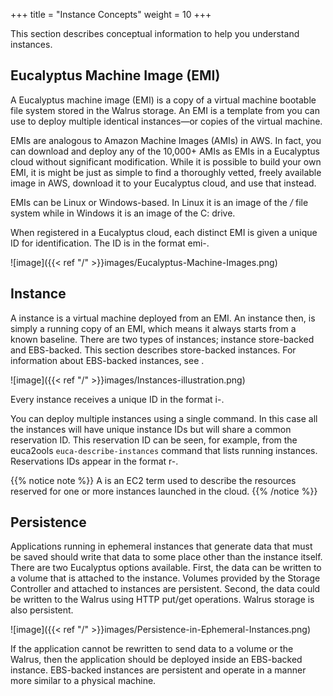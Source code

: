 +++
title = "Instance Concepts"
weight = 10
+++

This section describes conceptual information to help you understand instances.
## Eucalyptus Machine Image (EMI)
A Eucalyptus machine image (EMI) is a copy of a virtual machine bootable file system stored in the Walrus storage. An EMI is a template from you can use to deploy multiple identical instances—or copies of the virtual machine. 

EMIs are analogous to Amazon Machine Images (AMIs) in AWS. In fact, you can download and deploy any of the 10,000+ AMIs as EMIs in a Eucalyptus cloud without significant modification. While it is possible to build your own EMI, it is might be just as simple to find a thoroughly vetted, freely available image in AWS, download it to your Eucalyptus cloud, and use that instead. 

EMIs can be Linux or Windows-based. In Linux it is an image of the */* file system while in Windows it is an image of the C: drive. 

When registered in a Eucalyptus cloud, each distinct EMI is given a unique ID for identification. The ID is in the format emi-<nnnnnnnn>. 




![image]({{< ref "/" >}}images/Eucalyptus-Machine-Images.png)

## Instance
A instance is a virtual machine deployed from an EMI. An instance then, is simply a running copy of an EMI, which means it always starts from a known baseline. There are two types of instances; instance store-backed and EBS-backed. This section describes store-backed instances. For information about EBS-backed instances, see [](../shared/using_block_storage.dita) . 




![image]({{< ref "/" >}}images/Instances-illustration.png)




Every instance receives a unique ID in the format i-<nnnnnnnn>. 

You can deploy multiple instances using a single command. In this case all the instances will have unique instance IDs but will share a common reservation ID. This reservation ID can be seen, for example, from the euca2ools `euca-describe-instances` command that lists running instances. Reservations IDs appear in the format r-<nnnnnnnn>. 


{{% notice note %}}
A is an EC2 term used to describe the resources reserved for one or more instances launched in the cloud. 
{{% /notice %}}

## Persistence
Applications running in ephemeral instances that generate data that must be saved should write that data to some place other than the instance itself. There are two Eucalyptus options available. First, the data can be written to a volume that is attached to the instance. Volumes provided by the Storage Controller and attached to instances are persistent. Second, the data could be written to the Walrus using HTTP put/get operations. Walrus storage is also persistent. 




![image]({{< ref "/" >}}images/Persistence-in-Ephemeral-Instances.png)




If the application cannot be rewritten to send data to a volume or the Walrus, then the application should be deployed inside an EBS-backed instance. EBS-backed instances are persistent and operate in a manner more similar to a physical machine. 

